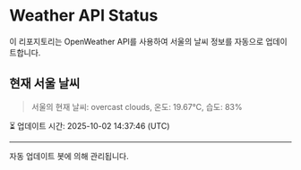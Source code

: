 
# Weather API Status

이 리포지토리는 OpenWeather API를 사용하여 서울의 날씨 정보를 자동으로 업데이트합니다.

## 현재 서울 날씨
> 서울의 현재 날씨: overcast clouds, 온도: 19.67°C, 습도: 83%

⏳ 업데이트 시간: 2025-10-02 14:37:46 (UTC)

---
자동 업데이트 봇에 의해 관리됩니다.
